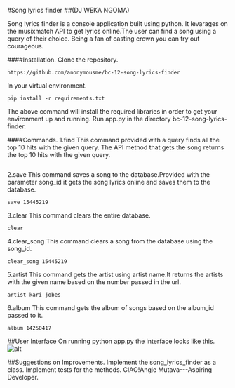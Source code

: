 #Song lyrics finder
##(DJ WEKA NGOMA)

Song lyrics finder is a console application built using python. It levarages on the musixmatch API to get lyrics online.The user can find a song using a query of their choice. Being a fan of casting crown you can try out courageous.

####Installation.
Clone the repository.
```
https://github.com/anonymousme/bc-12-song-lyrics-finder 
```
In your virtual environment.
```
pip install -r requirements.txt
```
The above command will install the required libraries in order to get your environment up and running. Run app.py in the directory bc-12-song-lyrics-finder.

####Commands.
1.find
This command provided with a query finds all the top 10 hits with the given query. The API method that gets the song returns the top 10 hits with the given query.
```find courageous
```
2.save 
This command saves a song to the database.Provided with the parameter song_id it gets the song lyrics online and saves them to the database.
```
save 15445219
```
3.clear
This command clears the entire database.
```
clear
```
4.clear_song
This command clears a song from the database using the song_id.
```
clear_song 15445219
```
5.artist
This command gets the artist using artist name.It returns the artists with the given name based on the number passed in the url.
```
artist kari jobes
```
6.album
This command gets the album of songs based on the album_id passed to it.
```
album 14250417
```
##User Interface
On running python app.py the interface looks like this.
![alt](https://github.com/anonymousme/bc-12-song-lyrics-finder/blob/master/Capture.PNG "home")

##Suggestions on Improvements.
Implement the song_lyrics_finder as a class.
Implement tests for the methods.
CIAO!Angie Mutava---Aspiring Developer.